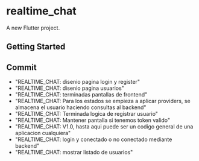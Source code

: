 # realtime_chat

A new Flutter project.

## Getting Started


## Commit
- "REALTIME_CHAT: disenio pagina login y register"
- "REALTIME_CHAT: disenio pagina usuarios"
- "REALTIME_CHAT: terminadas pantallas de frontend"
- "REALTIME_CHAT: Para los estados se empieza a aplicar providers, se almacena el usuario haciendo consultas al backend"
- "REALTIME_CHAT: Terminada logica de registrar usuario"
- "REALTIME_CHAT: Mantener pantalla si tenemos token valido"
- "REALTIME_CHAT: V1.0, hasta aqui puede ser un codigo general de una aplicacion cualquiera"
- "REALTIME_CHAT: login y conectado o no conectado mediante backend"
- "REALTIME_CHAT: mostrar listado de usuarios"
